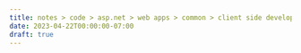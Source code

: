 ```yaml
---
title: notes > code > asp.net > web apps > common > client side development > grunt
date: 2023-04-22T00:00:00-07:00
draft: true
---
```

